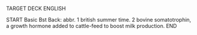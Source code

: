 TARGET DECK
ENGLISH

START
Basic
Bst
Back: abbr. 1 british summer time. 2 bovine somatotrophin, a growth hormone added to cattle-feed to boost milk production.
END

